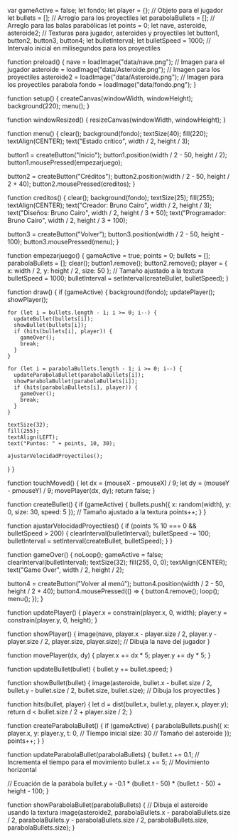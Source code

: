 var gameActive = false; 
let fondo;
let player = {}; // Objeto para el jugador
let bullets = []; // Arreglo para los proyectiles
let parabolaBullets = []; // Arreglo para las balas parabólicas
let points = 0;
let nave, asteroide, asteroide2; // Texturas para jugador, asteroides y proyectiles
let button1, button2, button3, button4;
let bulletInterval;
let bulletSpeed = 1000; // Intervalo inicial en milisegundos para los proyectiles

function preload() {
  nave = loadImage("data/nave.png"); // Imagen para el jugador
  asteroide = loadImage("data/Asteroide.png"); // Imagen para los proyectiles
  asteroide2 = loadImage("data/Asteroide.png"); // Imagen para los proyectiles parabola
  fondo = loadImage("data/fondo.png");
}

function setup() {
  createCanvas(windowWidth, windowHeight); 
  background(220);
  menu();
}

function windowResized() {
  resizeCanvas(windowWidth, windowHeight);
}

function menu() {
  clear();
  background(fondo);
  textSize(40); 
  fill(220); 
  textAlign(CENTER);
  text("Estado crítico", width / 2, height / 3); 

  button1 = createButton("Inicio");
  button1.position(width / 2 - 50, height / 2);
  button1.mousePressed(empezarjuego);

  button2 = createButton("Créditos");
  button2.position(width / 2 - 50, height / 2 + 40);
  button2.mousePressed(creditos);
}

function creditos() {
  clear();
  background(fondo);
  textSize(25);
  fill(255);
  textAlign(CENTER);
  text("Creador: Bruno Cairo", width / 2, height / 3);
  text("Diseños: Bruno Cairo", width / 2, height / 3 + 50);
  text("Programador: Bruno Cairo", width / 2, height / 3 + 100);

  button3 = createButton("Volver");
  button3.position(width / 2 - 50, height - 100);
  button3.mousePressed(menu);
}

function empezarjuego() {
  gameActive = true;
  points = 0;
  bullets = [];
  parabolaBullets = [];
  clear();
  button1.remove();
  button2.remove();
  player = { x: width / 2, y: height / 2, size: 50 }; // Tamaño ajustado a la textura
  bulletSpeed = 1000;
  bulletInterval = setInterval(createBullet, bulletSpeed);
}

function draw() {
  if (gameActive) {
    background(fondo);
    updatePlayer();
    showPlayer();

    for (let i = bullets.length - 1; i >= 0; i--) {
      updateBullet(bullets[i]);
      showBullet(bullets[i]);
      if (hits(bullets[i], player)) {
        gameOver();
        break;
      }
    }
    
    for (let i = parabolaBullets.length - 1; i >= 0; i--) {
      updateParabolaBullet(parabolaBullets[i]);
      showParabolaBullet(parabolaBullets[i]);
      if (hits(parabolaBullets[i], player)) {
        gameOver();
        break;
      }
    }

    textSize(32);
    fill(255);
    textAlign(LEFT);
    text("Puntos: " + points, 10, 30);

    ajustarVelocidadProyectiles();
  }
}

function touchMoved() {
  let dx = (mouseX - pmouseX) / 9;
  let dy = (mouseY - pmouseY) / 9;
  movePlayer(dx, dy);
  return false;
}

function createBullet() {
  if (gameActive) {
    bullets.push({ x: random(width), y: 0, size: 30, speed: 5 }); // Tamaño ajustado a la textura
    points++;
  }
}

function ajustarVelocidadProyectiles() {
  if (points % 10 === 0 && bulletSpeed > 200) {
    clearInterval(bulletInterval);
    bulletSpeed -= 100;
    bulletInterval = setInterval(createBullet, bulletSpeed);
  }
}

function gameOver() {
  noLoop();
  gameActive = false;
  clearInterval(bulletInterval);
  textSize(32);
  fill(255, 0, 0);
  textAlign(CENTER);
  text("Game Over", width / 2, height / 2);

  button4 = createButton("Volver al menú");
  button4.position(width / 2 - 50, height / 2 + 40);
  button4.mousePressed(() => {
    button4.remove();
    loop();
    menu();
  });
}

function updatePlayer() {
  player.x = constrain(player.x, 0, width);
  player.y = constrain(player.y, 0, height);
}

function showPlayer() {
  image(nave, player.x - player.size / 2, player.y - player.size / 2, player.size, player.size); // Dibuja la nave del jugador
}

function movePlayer(dx, dy) {
  player.x += dx * 5;
  player.y += dy * 5;
}

function updateBullet(bullet) {
  bullet.y += bullet.speed;
}

function showBullet(bullet) {
  image(asteroide, bullet.x - bullet.size / 2, bullet.y - bullet.size / 2, bullet.size, bullet.size); // Dibuja los proyectiles
}

function hits(bullet, player) {
  let d = dist(bullet.x, bullet.y, player.x, player.y);
  return d < bullet.size / 2 + player.size / 2;
}

function createParabolaBullet() {
  if (gameActive) {
    parabolaBullets.push({ 
      x: player.x, 
      y: player.y, 
      t: 0, // Tiempo inicial
      size: 30 // Tamaño del asteroide
    });
    points++;
  }
}

function updateParabolaBullet(parabolaBullets) {
  bullet.t += 0.1; // Incrementa el tiempo para el movimiento
  bullet.x += 5; // Movimiento horizontal

  // Ecuación de la parábola
  bullet.y = -0.1 * (bullet.t - 50) * (bullet.t - 50) + height - 100; 
}

function showParabolaBullet(parabolaBullets) {
  // Dibuja el asteroide usando la textura
  image(asteroide2, parabolaBullets.x - parabolaBullets.size / 2, parabolaBullets.y - parabolaBullets.size / 2, parabolaBullets.size, parabolaBullets.size); 
}

